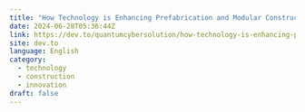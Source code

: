 ```yaml
---
title: "How Technology is Enhancing Prefabrication and Modular Construction"
date: 2024-06-28T05:36:44Z
link: https://dev.to/quantumcybersolution/how-technology-is-enhancing-prefabrication-and-modular-construction-4al3?utm_medium=RSS&utm_source=news.12bit.vn
site: dev.to
language: English
category:
  - technology
  - construction
  - innovation
draft: false
---
```

